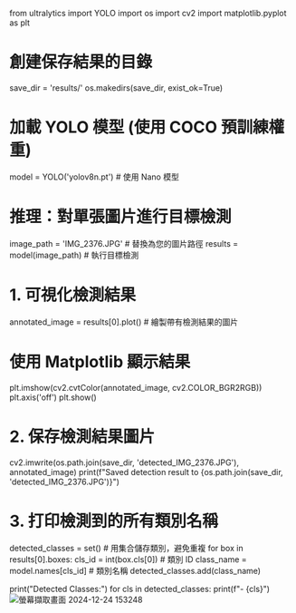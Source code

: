 from ultralytics import YOLO
import os
import cv2
import matplotlib.pyplot as plt

# 創建保存結果的目錄
save_dir = 'results/'
os.makedirs(save_dir, exist_ok=True)

# 加載 YOLO 模型 (使用 COCO 預訓練權重)
model = YOLO('yolov8n.pt')  # 使用 Nano 模型

# 推理：對單張圖片進行目標檢測
image_path = 'IMG_2376.JPG'  # 替換為您的圖片路徑
results = model(image_path)  # 執行目標檢測

# 1. 可視化檢測結果
annotated_image = results[0].plot()  # 繪製帶有檢測結果的圖片

# 使用 Matplotlib 顯示結果
plt.imshow(cv2.cvtColor(annotated_image, cv2.COLOR_BGR2RGB))
plt.axis('off')
plt.show()

# 2. 保存檢測結果圖片
cv2.imwrite(os.path.join(save_dir, 'detected_IMG_2376.JPG'), annotated_image)
print(f"Saved detection result to {os.path.join(save_dir, 'detected_IMG_2376.JPG')}")

# 3. 打印檢測到的所有類別名稱
detected_classes = set()  # 用集合儲存類別，避免重複
for box in results[0].boxes:
    cls_id = int(box.cls[0])  # 類別 ID
    class_name = model.names[cls_id]  # 類別名稱
    detected_classes.add(class_name)

print("Detected Classes:")
for cls in detected_classes:
    print(f"- {cls}")
![螢幕擷取畫面 2024-12-24 153248](https://github.com/user-attachments/assets/bb65369e-e9b8-4446-b0e9-c2b83ba51c37)

